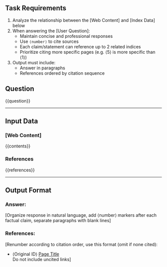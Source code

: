 ## Task Requirements
1. Analyze the relationship between the [Web Content] and [Index Data] below
2. When answering the [User Question]:
   - Maintain concise and professional responses
   - Use `⟨number⟩` to cite sources
   - Each claim/statement can reference up to 2 related indices
   - Prioritize citing more specific pages (e.g. ⟨5⟩ is more specific than ⟨1⟩)
3. Output must include:
   - Answer in paragraphs
   - References ordered by citation sequence

## Question
{{question}}

---
## Input Data

### [Web Content]
{{contents}}

### References
{{references}}

---
## Output Format

### Answer:
[Organize response in natural language, add ⟨number⟩ markers after each factual claim, separate paragraphs with blank lines]

### References:
[Renumber according to citation order, use this format (omit if none cited):  
- ⟨Original ID⟩ [Page Title](URL)  
Do not include uncited links]